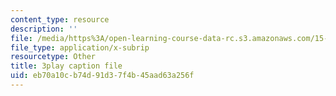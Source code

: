 ```yaml
---
content_type: resource
description: ''
file: /media/https%3A/open-learning-course-data-rc.s3.amazonaws.com/15-071-the-analytics-edge-spring-2017/eb70a10cb74d91d37f4b45aad63a256f_zasCvIWLyRA.srt
file_type: application/x-subrip
resourcetype: Other
title: 3play caption file
uid: eb70a10c-b74d-91d3-7f4b-45aad63a256f
---
```

